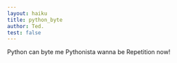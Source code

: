 ```yaml
---
layout: haiku
title: python_byte
author: Ted.
test: false
---
```


Python can byte me
Pythonista wanna be
Repetition now!

